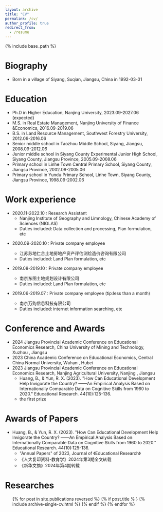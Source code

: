 ```yaml
---
layout: archive
title: "CV"
permalink: /cv/
author_profile: true
redirect_from:
  - /resume
---
```


{% include base_path %}

Biography
======
* Born in a village of Siyang, Suqian, Jiangsu, China in 1992-03-31


Education
======
* Ph.D in Higher Education, Nanjing University, 2023.09-2027.06 (expected)   
  <!--  * 博士 高等教育学, 南京大学 , 2023.09-2027.06(预期) -->   
* M.S. in Real Estate Management, Nanjing University of Finance &Economics, 2016.09-2019.06   
  <!--  * 硕士 房地产管理学, 南京财经大学, 2016.09-2019.06 -->   
* B.S. in Land Resource Management, Southwest Forestry University, 2012.09-2016.06   
  <!--  * 学士（本科） 土地资源管理, 西南林业大学, 2012.09-2016.06 -->   
* Senior middle school in Taozhou Middle School, Siyang, Jiangsu, 2008.09-2012.06   
  <!-- * 高中 泗阳桃州中学, 2008.09-2012.06 -->   
* Junior middle school in Siyang County Experimental Junior High School, Siyang County, Jiangsu Province, 2005.09-2008.06   
  <!-- * 初中 泗阳县实验初级中学, 2005.09-2008.06 -->   
* Primary school in Linhe Town Central Primary School, Siyang County, Jiangsu Province, 2002.09-2005.06   
  <!-- * 小学 临河镇中心小学, 2002.09-2005.06 -->   
* Primary school in Yundu Primary School, Linhe Town, Siyang County, Jiangsu Province, 1998.09-2002.06   
  <!-- * 小学 云渡小学, 1998.09-2002.06 -->   

Work experience
======
<!---->
* 2020.11-2022.10 : Research Assistant
  * Nanjing Institute of Geography and Limnology, Chinese Academy of Sciences (NIGLAS)
  * Duties included: Data collection and processing, Plan formulation, etc   
  
<div style="display:none">
* 2020.11-2022.10 : 科研助理
  * 中国科学院南京地理与湖泊研究所
  * 工作内容：数据收集和处理、规划写作、书稿写作等
</div>

* 2020.09-2020.10 : Private company employee
  * 江苏苏地仁合土地房地产资产评估测绘造价咨询有限公司
  * Duties included: Land Plan formulation, etc   
  
* 2019.08-2019.10 : Private company employee
  * 南京东图土地规划设计有限公司
  * Duties included: Land Plan formulation, etc   
  
* 2019.06-2019.07 : Private company employee (tip:less than a month)
  * 南京万购信息科技有限公司
  * Duties included: internet information searching, etc   

Conference and Awards
======
<!---->
* 2024 Jiangsu Provincial Academic Conference on Educational Economics Research, China University of Mining and Technology, Xuzhou , Jiangsu
  <!-- 2024年江苏省教育经济研究学术年会 -->
* 2023 China Academic Conference on Educational Economics, Central China Normal University, Wuhan , Hubei
  <!-- 2023年中国教育经济学术年会 -->
* 2023 Jiangsu Provincial Academic Conference on Educational Economics Research, Nanjing Agricultural University, Nanjing , Jiangsu
  <!-- 2023年江苏省教育经济研究学术年会 -->
  * Huang, B., & Yun, R. X. (2023). "How Can Educational Development Help Invigorate the Country? ——An Empirical Analysis Based on Internationally Comparable Data on Cognitive Skills from 1960 to 2020." Educational Research. 44(10):125-136.
  * the first prize


Awards of Papers
======
<!---->
* Huang, B., & Yun, R. X. (2023). "How Can Educational Development Help Invigorate the Country? ——An Empirical Analysis Based on Internationally Comparable Data on Cognitive Skills from 1960 to 2020." Educational Research. 44(10):125-136.
  * "Annual Papers" of 2023, Journal of 《Educational Research》
  * 《人大复印资料-教育学》2024年第3期全文转载
  * 《新华文摘》2024年第4期转载
  

Researches
======
  <ul>{% for post in site.publications reversed %}
        {% if post.title % }
          {% include archive-single-cv.html %}
        {% endif %}
  {% endfor %}</ul>